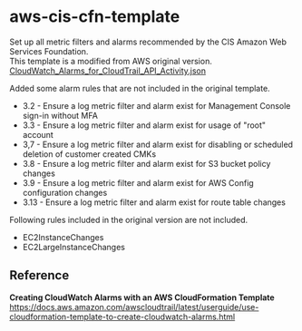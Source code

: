 # aws-cis-cfn-template
Set up all metric filters and alarms recommended by the CIS Amazon Web Services Foundation.  
This template is a modified from AWS original version. [CloudWatch_Alarms_for_CloudTrail_API_Activity.json](https://s3-us-west-2.amazonaws.com/awscloudtrail/cloudwatch-alarms-for-cloudtrail-api-activity/CloudWatch_Alarms_for_CloudTrail_API_Activity.json)

Added some alarm rules that are not included in the original template.

* 3.2 - Ensure a log metric filter and alarm exist for Management Console sign-in without MFA
* 3.3 - Ensure a log metric filter and alarm exist for usage of "root" account
* 3,7 - Ensure a log metric filter and alarm exist for disabling or scheduled deletion of customer created CMKs
* 3.8 - Ensure a log metric filter and alarm exist for S3 bucket policy changes
* 3.9 - Ensure a log metric filter and alarm exist for AWS Config configuration changes
* 3.13 - Ensure a log metric filter and alarm exist for route table changes

Following rules included in the original version are not included.

* EC2InstanceChanges
* EC2LargeInstanceChanges

## Reference
**Creating CloudWatch Alarms with an AWS CloudFormation Template**  
https://docs.aws.amazon.com/awscloudtrail/latest/userguide/use-cloudformation-template-to-create-cloudwatch-alarms.html
